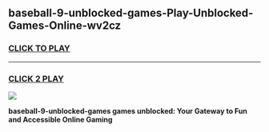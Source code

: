 
## baseball-9-unblocked-games-Play-Unblocked-Games-Online-wv2cz
<h3>
<a href="https://premium76.site?title=baseball-9-unblocked-games&ref=25A">CLICK TO PLAY</a></h3>
<hr>

<h3>
<a href="https://premium76.site?title=baseball-9-unblocked-games&ref=25A">CLICK 2 PLAY</a>
  
</h3>

<a href="https://premium76.site?title=baseball-9-unblocked-games&ref=25A"><img src="https://clearcache.store/games.png"></a>


**baseball-9-unblocked-games games unblocked: Your Gateway to Fun and Accessible Online Gaming**
